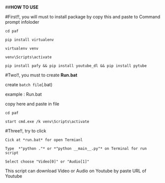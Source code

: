  ##**HOW TO USE**
 
#First!!, you will must to install package by copy this and paste to  Command prompt infoloder

`cd paf`

`pip install virtualenv`

`virtualenv venv`

`venv\Scripts\activate`

`pip install pafy && pip install youtube_dl && pip install pytube`

#Two!!, you must to create **Run.bat**

create `batch file`(.bat)

example : Run.bat

copy here and paste in file

`cd paf`

`start cmd.exe /k venv\Scripts\activate `

#Three!!, try to click

`Cick at *run.bat* for open Termianl`

`Type  *"python ."* or *"python __main__.py"* on Terminal for run script`

`Select choose "Video[0]" or "Audio[1]"`


This script can download Video or Audio on Youtube by paste URL of Youtube
